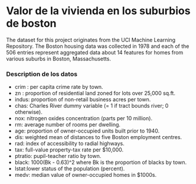 # Valor de la vivienda en los suburbios de boston

The dataset for this project originates from the UCI Machine Learning Repository. The Boston housing data was collected in 1978 and each of the 506 entries represent aggregated data about 14 features for homes from various suburbs in Boston, Massachusetts.

### Description de los datos

- crim : per capita crime rate by town.
- zn : proportion of residential land zoned for lots over 25,000 sq.ft.
- indus: proportion of non-retail business acres per town.
- chas: Charles River dummy variable (= 1 if tract bounds river; 0 otherwise).
- nox: nitrogen oxides concentration (parts per 10 million).
- rm: average number of rooms per dwelling.
- age: proportion of owner-occupied units built prior to 1940.
- dis: weighted mean of distances to five Boston employment centres.
- rad: index of accessibility to radial highways.
- tax: full-value property-tax rate per \$10,000.
- ptratio: pupil-teacher ratio by town.
- black: 1000(Bk - 0.63)^2 where Bk is the proportion of blacks by town.
- lstat:lower status of the population (percent).
- medv: median value of owner-occupied homes in \$1000s.
